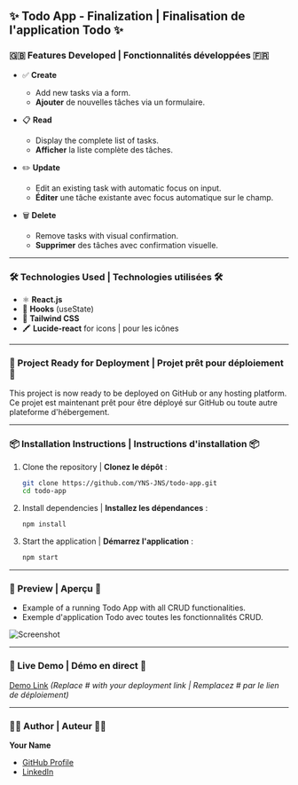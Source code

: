 ## **✨ Todo App - Finalization | Finalisation de l'application Todo ✨**

### **🇬🇧 Features Developed | Fonctionnalités développées 🇫🇷**

- ✅ **Create**  
   - Add new tasks via a form.  
   - **Ajouter** de nouvelles tâches via un formulaire.  

- 📋 **Read**  
   - Display the complete list of tasks.  
   - **Afficher** la liste complète des tâches.  

- ✏️ **Update**  
   - Edit an existing task with automatic focus on input.  
   - **Éditer** une tâche existante avec focus automatique sur le champ.  

- 🗑️ **Delete**  
   - Remove tasks with visual confirmation.  
   - **Supprimer** des tâches avec confirmation visuelle.  

---

### **🛠️ Technologies Used | Technologies utilisées 🛠️**

- ⚛️ **React.js**  
- 🔄 **Hooks** (useState)  
- 🎨 **Tailwind CSS**  
- 🖍️ **Lucide-react** for icons | pour les icônes  

---

### **🚀 Project Ready for Deployment | Projet prêt pour déploiement 🚀**

This project is now ready to be deployed on GitHub or any hosting platform.  
Ce projet est maintenant prêt pour être déployé sur GitHub ou toute autre plateforme d'hébergement.

---

### **📦 Installation Instructions | Instructions d'installation 📦**

1. Clone the repository | **Clonez le dépôt** :  
   ```bash
   git clone https://github.com/YNS-JNS/todo-app.git
   cd todo-app
   ```

2. Install dependencies | **Installez les dépendances** :  
   ```bash
   npm install
   ```

3. Start the application | **Démarrez l'application** :  
   ```bash
   npm start
   ```

---

### **🎯 Preview | Aperçu 🎯**

- Example of a running Todo App with all CRUD functionalities.  
- Exemple d'application Todo avec toutes les fonctionnalités CRUD.  

![Screenshot](https://github.com/YNS-JNS/todo-app/blob/a643c7dd69e93667de15f166ae0b73e26c23ea6c/src/screens/screen1.png)

---

### **🔗 Live Demo | Démo en direct 🔗**  
[Demo Link](#) *(Replace # with your deployment link | Remplacez # par le lien de déploiement)*  

---

### **🧑‍💻 Author | Auteur 🧑‍💻**  
**Your Name**  
- [GitHub Profile](https://github.com/YNS-JNS)  
- [LinkedIn](https://www.linkedin.com/in/youness-ait-m-barek/)  
